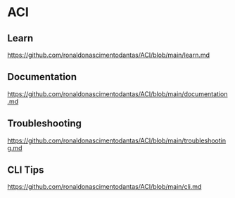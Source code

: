 # ACI

## Learn
<https://github.com/ronaldonascimentodantas/ACI/blob/main/learn.md>

## Documentation
<https://github.com/ronaldonascimentodantas/ACI/blob/main/documentation.md>

## Troubleshooting
<https://github.com/ronaldonascimentodantas/ACI/blob/main/troubleshooting.md>

## CLI Tips
<https://github.com/ronaldonascimentodantas/ACI/blob/main/cli.md>
